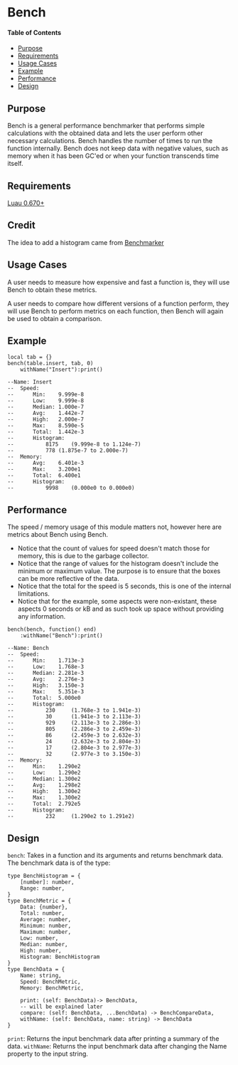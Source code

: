 # Bench

#### Table of Contents
- [Purpose](#purpose)
- [Requirements](#requirements)
- [Usage Cases](#usage-cases)
- [Example](#example)
- [Performance](#performance)
- [Design](#design)

## Purpose

Bench is a general performance benchmarker that performs simple calculations with the obtained data and lets the user perform other necessary calculations.  Bench handles the number of times to run the function internally.  Bench does not keep data with negative values, such as memory when it has been GC'ed or when your function transcends time itself.  

## Requirements
[Luau 0.670+](https://github.com/luau-lang/luau/releases)

## Credit
The idea to add a histogram came from [Benchmarker](https://boatbomber.itch.io/benchmarker)

## Usage Cases
A user needs to measure how expensive and fast a function is, they will use Bench to obtain these metrics.

A user needs to compare how different versions of a function perform, they will use Bench to perform metrics on each function, then Bench will again be used to obtain a comparison.

## Example
```luau
local tab = {}
bench(table.insert, tab, 0)
	withName("Insert"):print()

--Name: Insert
--	Speed: 
--		Min:	9.999e-8
--		Low:	9.999e-8
--		Median:	1.000e-7
--		Avg:	1.442e-7
--		High:	2.000e-7
--		Max:	8.590e-5
--		Total:	1.442e-3
--		Histogram:
--			8175	(9.999e-8 to 1.124e-7)
--			778	(1.875e-7 to 2.000e-7)
--	Memory: 
--		Avg:	6.401e-3
--		Max:	3.200e1
--		Total:	6.400e1
--		Histogram:
--			9998	(0.000e0 to 0.000e0)
```

## Performance

The speed / memory usage of this module matters not, however here are metrics about Bench using Bench.  

 * Notice that the count of values for speed doesn't match those for memory, this is due to the garbage collector.  
 * Notice that the range of values for the histogram doesn't include the minimum or maximum value.  The purpose is to ensure that the boxes can be more reflective of the data.  
 * Notice that the total for the speed is 5 seconds, this is one of the internal limitations.  
 * Notice that for the example, some aspects were non-existant, these aspects 0 seconds or kB and as such took up space without providing any information.  

```luau
bench(bench, function() end)
	:withName("Bench"):print()

--Name: Bench
--	Speed: 
--		Min:   	1.713e-3
--		Low:   	1.768e-3
--		Median:	2.281e-3
--		Avg:   	2.276e-3
--		High:  	3.150e-3
--		Max:   	5.351e-3
--		Total: 	5.000e0
--		Histogram:
--			230   	(1.768e-3 to 1.941e-3)
--			30    	(1.941e-3 to 2.113e-3)
--			929   	(2.113e-3 to 2.286e-3)
--			805   	(2.286e-3 to 2.459e-3)
--			86    	(2.459e-3 to 2.632e-3)
--			24    	(2.632e-3 to 2.804e-3)
--			17    	(2.804e-3 to 2.977e-3)
--			32    	(2.977e-3 to 3.150e-3)
--	Memory: 
--		Min:   	1.290e2
--		Low:   	1.290e2
--		Median:	1.300e2
--		Avg:   	1.298e2
--		High:  	1.300e2
--		Max:   	1.300e2
--		Total: 	2.792e5
--		Histogram:
--			232   	(1.290e2 to 1.291e2)
```

## Design

`bench`: Takes in a function and its arguments and returns benchmark data.  The benchmark data is of the type: 
```luau
type BenchHistogram = {
	[number]: number,
	Range: number,
}
type BenchMetric = {
	Data: {number},
	Total: number,
	Average: number,
	Minimum: number,
	Maximum: number,
	Low: number,
	Median: number,
	High: number,
	Histogram: BenchHistogram
}
type BenchData = {
	Name: string,
	Speed: BenchMetric,
	Memory: BenchMetric,

	print: (self: BenchData)-> BenchData,
	-- will be explained later
	compare: (self: BenchData, ...BenchData) -> BenchCompareData,
	withName: (self: BenchData, name: string) -> BenchData
}
```
`print`: Returns the input benchmark data after printing a summary of the data.
`withName`: Returns the input benchmark data after changing the Name property to the input string.

